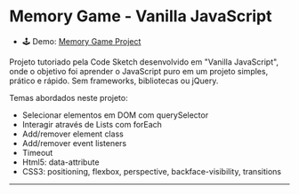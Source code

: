 # Memory Game - Vanilla JavaScript

* 🕹 Demo: <a href="https://marina-ferreira.github.io/projects/js/memory-game/" target="_blank">Memory Game Project</a>

Projeto tutoriado pela Code Sketch desenvolvido em "Vanilla JavaScript", onde o objetivo foi aprender o JavaScript puro em um projeto simples, prático e rápido. Sem frameworks, bibliotecas ou jQuery.

Temas abordados neste projeto:

* Selecionar elementos em DOM com querySelector
* Interagir através de Lists com forEach
* Add/remover element class
* Add/remover event listeners
* Timeout
* Html5: data-attribute
* CSS3: positioning, flexbox, perspective, backface-visibility, transitions

---

